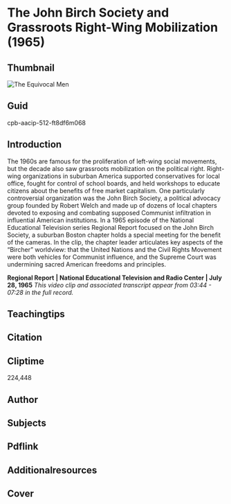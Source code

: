 # The John Birch Society and Grassroots Right-Wing Mobilization (1965)

## Thumbnail

![The Equivocal Men](https://s3.amazonaws.com/americanarchive.org/primary_source_sets/2_Conservatism.jpg "The Equivocal Men")


## Guid
cpb-aacip-512-ft8df6m068

## Introduction

The 1960s are famous for the proliferation of left-wing social movements, but the decade also saw grassroots mobilization on the political right. Right-wing organizations in suburban America supported conservatives for local office, fought for control of school boards, and held workshops to educate citizens about the benefits of free market capitalism. One particularly controversial organization was the John Birch Society, a political advocacy group founded by Robert Welch and made up of dozens of local chapters devoted to exposing and combating supposed Communist infiltration in influential American institutions. In a 1965 episode of the National Educational Television series Regional Report focused on the John Birch Society, a suburban Boston chapter holds a special meeting for the benefit of the cameras. In the clip, the chapter leader articulates key aspects of the “Bircher” worldview: that the United Nations and the Civil Rights Movement were both vehicles for Communist influence, and the Supreme Court was undermining sacred American freedoms and principles. 

<b>Regional Report</b>
<b>| National Educational Television and Radio Center | July 28, 1965</b>
<i>This video clip and associated transcript appear from 03:44 - 07:28 in the full record.</i>

## Teachingtips

## Citation

## Cliptime

224,448

## Author
## Subjects
## Pdflink
## Additionalresources
## Cover


